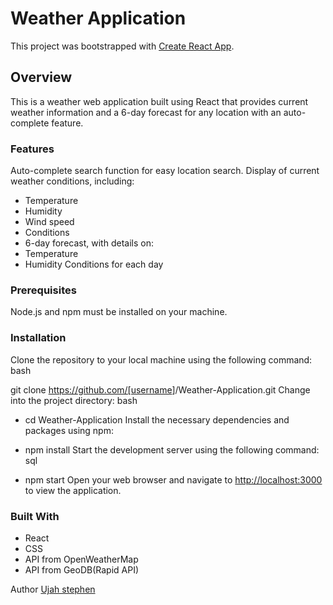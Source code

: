 # Weather Application

This project was bootstrapped with [Create React App](https://github.com/facebook/create-react-app).

## Overview

This is a weather web application built using React that provides current weather information and a 6-day forecast for any location with an auto-complete feature.

### Features

 Auto-complete search function for easy location search.
 Display of current weather conditions, including:

- Temperature
- Humidity
- Wind speed
- Conditions
- 6-day forecast, with details on:
- Temperature
- Humidity
 Conditions for each day

### Prerequisites

Node.js and npm must be installed on your machine.

### Installation

Clone the repository to your local machine using the following command:
bash

git clone <https://github.com/[username>]/Weather-Application.git
Change into the project directory:
bash

- cd Weather-Application
Install the necessary dependencies and packages using npm:

- npm install
Start the development server using the following command:
sql

- npm start
Open your web browser and navigate to <http://localhost:3000> to view the application.

### Built With

- React
- CSS
- API from OpenWeatherMap
- API from GeoDB(Rapid API)

Author [Ujah stephen](https://www.linkedin.com/in/ujah-stephen-4a3a8782/)
